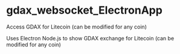 # gdax_websocket_ElectronApp
Access GDAX for Litecoin (can be modified for any coin)

Uses Electron Node.js to show GDAX exchange for Litecoin (can be modified for any coin)
